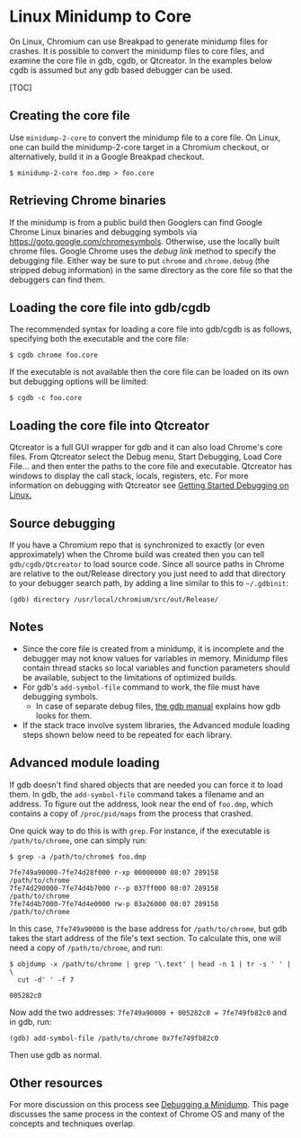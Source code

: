 # Linux Minidump to Core

On Linux, Chromium can use Breakpad to generate minidump files for crashes. It
is possible to convert the minidump files to core files, and examine the core
file in gdb, cgdb, or Qtcreator. In the examples below cgdb is assumed but any
gdb based debugger can be used.

[TOC]

## Creating the core file

Use `minidump-2-core` to convert the minidump file to a core file. On Linux, one
can build the minidump-2-core target in a Chromium checkout, or alternatively,
build it in a Google Breakpad checkout.

    $ minidump-2-core foo.dmp > foo.core

## Retrieving Chrome binaries

If the minidump is from a public build then Googlers can find Google Chrome
Linux binaries and debugging symbols via https://goto.google.com/chromesymbols.
Otherwise, use the locally built chrome files. Google Chrome uses the
_debug link_ method to specify the debugging file. Either way be sure to put
`chrome` and `chrome.debug` (the stripped debug information) in the same
directory as the core file so that the debuggers can find them.

## Loading the core file into gdb/cgdb

The recommended syntax for loading a core file into gdb/cgdb is as follows,
specifying both the executable and the core file:

    $ cgdb chrome foo.core

If the executable is not available then the core file can be loaded on its own
but debugging options will be limited:

    $ cgdb -c foo.core

## Loading the core file into Qtcreator

Qtcreator is a full GUI wrapper for gdb and it can also load Chrome's core
files. From Qtcreator select the Debug menu, Start Debugging, Load Core File...
and then enter the paths to the core file and executable. Qtcreator has windows
to display the call stack, locals, registers, etc. For more information on
debugging with Qtcreator see
[Getting Started Debugging on Linux.](https://www.youtube.com/watch?v=xTmAknUbpB0)

## Source debugging

If you have a Chromium repo that is synchronized to exactly (or even
approximately) when the Chrome build was created then you can tell
`gdb/cgdb/Qtcreator` to load source code. Since all source paths in Chrome are
relative to the out/Release directory you just need to add that directory to
your debugger search path, by adding a line similar to this to `~/.gdbinit`:

    (gdb) directory /usr/local/chromium/src/out/Release/

## Notes

*   Since the core file is created from a minidump, it is incomplete and the
    debugger may not know values for variables in memory. Minidump files contain
    thread stacks so local variables and function parameters should be
    available, subject to the limitations of optimized builds.
*   For gdb's `add-symbol-file` command to work, the file must have debugging
    symbols.
    *   In case of separate debug files,
    [the gdb manual](https://sourceware.org/gdb/onlinedocs/gdb/Separate-Debug-Files.html)
    explains how gdb looks for them.
*   If the stack trace involve system libraries, the Advanced module loading
    steps shown below need to be repeated for each library.

## Advanced module loading

If gdb doesn't find shared objects that are needed you can force it to load
them. In gdb, the `add-symbol-file` command takes a filename and an address. To
figure out the address, look near the end of `foo.dmp`, which contains a copy of
`/proc/pid/maps` from the process that crashed.

One quick way to do this is with `grep`. For instance, if the executable is
`/path/to/chrome`, one can simply run:

    $ grep -a /path/to/chrome$ foo.dmp

    7fe749a90000-7fe74d28f000 r-xp 00000000 08:07 289158        /path/to/chrome
    7fe74d290000-7fe74d4b7000 r--p 037ff000 08:07 289158        /path/to/chrome
    7fe74d4b7000-7fe74d4e0000 rw-p 03a26000 08:07 289158        /path/to/chrome

In this case, `7fe749a90000` is the base address for `/path/to/chrome`, but gdb
takes the start address of the file's text section. To calculate this, one will
need a copy of `/path/to/chrome`, and run:

    $ objdump -x /path/to/chrome | grep '\.text' | head -n 1 | tr -s ' ' | \
      cut -d' ' -f 7

    005282c0

Now add the two addresses: `7fe749a90000 + 005282c0 = 7fe749fb82c0` and in gdb, run:

    (gdb) add-symbol-file /path/to/chrome 0x7fe749fb82c0

Then use gdb as normal.

## Other resources

For more discussion on this process see
[Debugging a Minidump](https://www.chromium.org/chromium-os/how-tos-and-troubleshooting/crash-reporting/debugging-a-minidump).
This page discusses the same process in the context of Chrome OS and many of the
concepts and techniques overlap.
